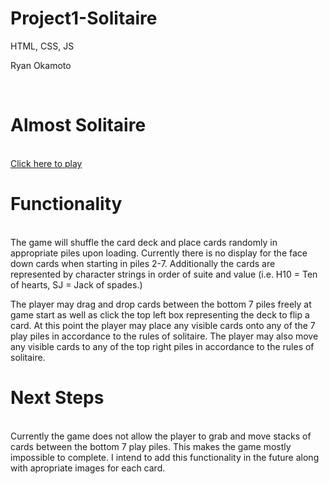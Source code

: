 # Project1-Solitaire
HTML, CSS, JS

Ryan Okamoto

<br>

<img src="">

# Almost Solitaire
<br>
<a href="https://WeAreRyan.github.io/SEI-Project-1-Solitare/">Click here to play</a>

# Functionality
<br>
The game will shuffle the card deck and place cards randomly in appropriate piles upon loading. Currently there is no display for the face down cards when starting in piles 2-7. Additionally the cards are represented by character strings in order of suite and value (i.e. H10 = Ten of hearts, SJ = Jack of spades.)

The player may drag and drop cards between the bottom 7 piles freely at game start as well as click the top left box representing the deck to flip a card. At this point the player may place any visible cards onto any of the 7 play piles in accordance to the rules of solitaire. The player may also move any visible cards to any of the top right piles in accordance to the rules of solitaire. 

# Next Steps
<br>
Currently the game does not allow the player to grab and move stacks of cards between the bottom 7 play piles. This makes the game mostly impossible to complete. I intend to add this functionality in the future along with apropriate images for each card. 